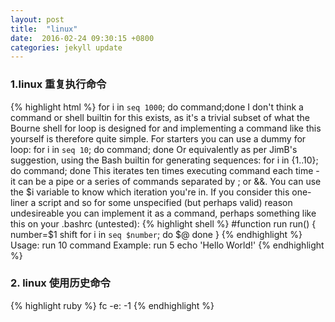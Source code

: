 ```yaml
---
layout: post
title:  "linux"
date:  2016-02-24 09:30:15 +0800
categories: jekyll update
---
```


### 1.linux 重复执行命令
{% highlight html %}
for i in `seq 1000`; do command;done
I don't think a command or shell builtin for this exists, as it's a trivial subset of what the Bourne shell for loop is designed for and implementing a command like this yourself is therefore quite simple.
For starters you can use a dummy for loop:
for i in `seq 10`; do command; done
Or equivalently as per JimB's suggestion, using the Bash builtin for generating sequences:
for i in {1..10}; do command; done
This iterates ten times executing command each time - it can be a pipe or a series of commands separated by ; or &&. You can use the $i variable to know which iteration you're in.
If you consider this one-liner a script and so for some unspecified (but perhaps valid) reason undesireable you can implement it as a command, perhaps something like this on your .bashrc (untested):
{% highlight shell %}
#function run
run() {
    number=$1
    shift
    for i in `seq $number`; do
      $@
    done
}
{% endhighlight %}
Usage:
run 10 command
Example:
run 5 echo 'Hello World!'
{% endhighlight %}

### 2. linux 使用历史命令
{% highlight ruby %}
fc -e: -1
{% endhighlight %}


